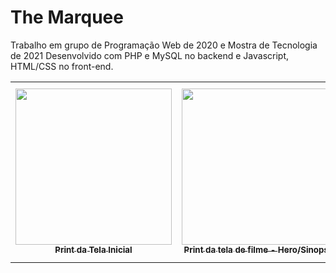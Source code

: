 
# The Marquee
Trabalho em grupo de Programação Web de 2020 e Mostra de Tecnologia de 2021
Desenvolvido com PHP e MySQL no backend e Javascript, HTML/CSS no front-end.



<table>
  <tr>
    <td align="center">
      <a href="https://user-images.githubusercontent.com/69083658/148067447-e5da61de-f360-48ba-9d6b-1c3b70b060b3.png">
            <img width=250 src="https://user-images.githubusercontent.com/69083658/148067447-e5da61de-f360-48ba-9d6b-1c3b70b060b3.png"/><br>
        <sub>
          <b>Print da Tela Inicial</b>
        </sub>
      </a>
    </td>
    <td align="center">
      <a href="https://user-images.githubusercontent.com/69083658/148067490-7a63de92-5618-400e-913f-9d5e5c7b1b9b.png">
        <img width=250 src="https://user-images.githubusercontent.com/69083658/148067490-7a63de92-5618-400e-913f-9d5e5c7b1b9b.png"/><br>
        <sub>
          <b>Print da tela de filme - Hero/Sinopse.</b>
        </sub>
      </a>
    </td>
    <td align="center">
      <a href="https://user-images.githubusercontent.com/69083658/148067495-c6750121-327a-4ef8-a6ce-d3473ecc1ddb.png">
        <img width=250 src="https://user-images.githubusercontent.com/69083658/148067495-c6750121-327a-4ef8-a6ce-d3473ecc1ddb.png"/><br>
        <sub>
          <b>Print da tela de filme - Coment./Relacionados</b>
        </sub>
      </a>
    </td>
  </tr>
</table>





